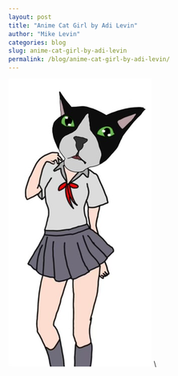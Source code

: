 ```yaml
---
layout: post
title: "Anime Cat Girl by Adi Levin"
author: "Mike Levin"
categories: blog
slug: anime-cat-girl-by-adi-levin
permalink: /blog/anime-cat-girl-by-adi-levin/
---
```


![Anime Cat Girl](/assets/images/anime-cat-girl.jpg)  \


